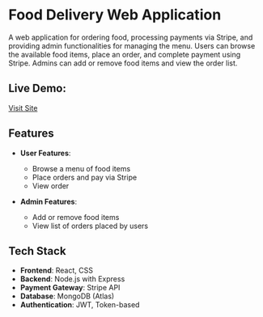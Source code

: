 # Food Delivery Web Application

A web application for ordering food, processing payments via Stripe, and providing admin functionalities for managing the menu. Users can browse the available food items, place an order, and complete payment using Stripe. Admins can add or remove food items and view the order list.

## Live Demo:
[Visit Site](https://food-delivery-frontend-mh.onrender.com)

## Features

- **User Features**:
  - Browse a menu of food items
  - Place orders and pay via Stripe
  - View order

- **Admin Features**:
  - Add or remove food items
  - View list of orders placed by users

## Tech Stack

- **Frontend**: React, CSS
- **Backend**: Node.js with Express 
- **Payment Gateway**: Stripe API
- **Database**: MongoDB (Atlas)
- **Authentication**: JWT, Token-based

